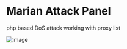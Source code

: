 # Marian Attack Panel
php based DoS attack working with proxy list

![image](https://user-images.githubusercontent.com/102454358/232255885-c15a99ed-1613-42b0-b6a8-dd1614521ae5.png)
